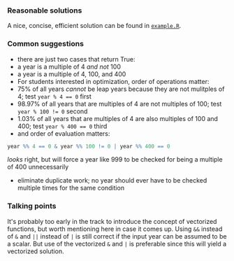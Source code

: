 ### Reasonable solutions

A nice, concise, efficient solution can be found in [`example.R`](https://github.com/exercism/r/blob/master/exercises/leap/example.R).


### Common suggestions
- there are just two cases that return True:
- a year is a multiple of 4 *and not* 100
- a year is a multiple of 4, 100, and 400
- For students interested in optimization, order of operations matter:
- 75% of all years *cannot* be leap years because they are not mulitples of 4; test `year % 4 == 0` first
- 98.97% of all years that are multiples of 4 are not multiples of 100; test `year % 100 != 0` second
- 1.03% of all years that are multiples of 4 are also multiples of 100 and 400; test `year % 400 == 0` third
- and order of evaluation matters:
```r
year %% 4 == 0 & year %% 100 != 0 | year %% 400 == 0
```
_looks_ right, but will force a year like 999 to be checked for being a multiple of 400 unnecessarily
- eliminate duplicate work; no year should ever have to be checked multiple times for the same condition


### Talking points

It's probably too early in the track to introduce the concept of vectorized functions, but worth mentioning here in case it comes up. Using `&&` instead of `&` and `||` instead of `|` is still correct if the input year can be assumed to be a scalar. But use of the vectorized `&` and `|` is preferable since this will yield a vectorized solution.
